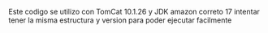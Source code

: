 Este codigo se utilizo con TomCat 10.1.26 y JDK amazon correto 17
intentar tener la misma estructura y version para poder ejecutar facilmente
